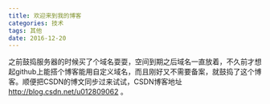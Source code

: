 ```yaml
---
title: 欢迎来到我的博客
categories: 技术
tags: 其他
date: 2016-12-20
---
```

之前鼓捣服务器的时候买了个域名耍耍，空间到期之后域名一直放着，不久前才想起github上能搭个博客能用自定义域名，而且刚好又不需要备案，就鼓捣了这个博客。顺便把CSDN的博文同步过来试试，CSDN博客地址 http://blog.csdn.net/u012809062 。


